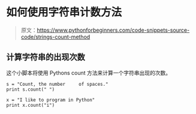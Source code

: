 # 如何使用字符串计数方法

> 原文：<https://www.pythonforbeginners.com/code-snippets-source-code/strings-count-method>

## 计算字符串的出现次数

这个小脚本将使用 Pythons count 方法来计算一个字符串出现的次数。

```
s = "Count, the number     of spaces." 
print s.count(" ")

x = "I like to program in Python"
print x.count("i") 
```